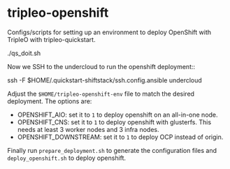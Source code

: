 # tripleo-openshift

Configs/scripts for setting up an environment to deploy OpenShift with TripleO
with tripleo-quickstart.

./qs_doit.sh 

Now we SSH to the undercloud to run the openshift deployment::

  ssh -F $HOME/.quickstart-shiftstack/ssh.config.ansible undercloud

Adjust the `$HOME/tripleo-openshift-env` file to match the desired deployment. The options are:

* OPENSHIFT\_AIO: set it to `1` to deploy openshift on an all-in-one node.
* OPENSHIFT\_CNS: set it to `1` to deploy openshift with glusterfs. This needs
  at least 3 worker nodes and 3 infra nodes.
* OPENSHIFT\_DOWNSTREAM: set it to `1` to deploy OCP instead of origin.

Finally run `prepare_deployment.sh` to generate the configuration files and
`deploy_openshift.sh` to deploy openshift.
